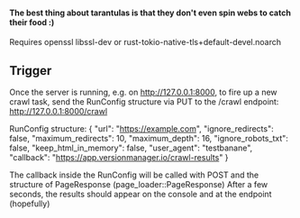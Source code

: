 #### The best thing about tarantulas is that they don't even spin webs to catch their food :)

Requires openssl libssl-dev or rust-tokio-native-tls+default-devel.noarch

## Trigger
Once the server is running, e.g. on http://127.0.0.1:8000, to fire up a new crawl task, send the RunConfig
structure via PUT to the /crawl endpoint: http://127.0.0.1:8000/crawl

RunConfig structure:
{
"url": "https://example.com",
"ignore_redirects": false,
"maximum_redirects": 10,
"maximum_depth": 16,
"ignore_robots_txt": false,
"keep_html_in_memory": false,
"user_agent": "testbanane",
"callback": "https://app.versionmanager.io/crawl-results"
}

The callback inside the RunConfig will be called with POST and the structure of PageResponse (page_loader::PageResponse)
After a few seconds, the results should appear on the console and at the endpoint (hopefully)